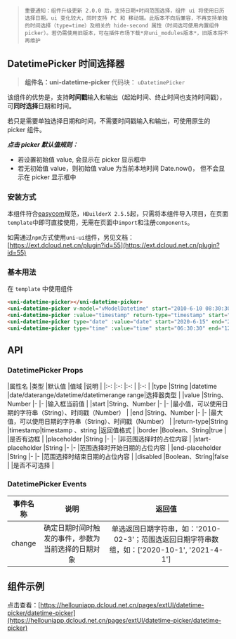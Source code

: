 
> `重要通知：组件升级更新 2.0.0 后，支持日期+时间范围选择，组件 ui 将使用日历选择日期，ui 变化较大，同时支持 PC 和 移动端。此版本不向后兼容，不再支持单独的时间选择（type=time）及相关的 hide-second 属性（时间选可使用内置组件 picker）。若仍需使用旧版本，可在插件市场下载*非uni_modules版本*，旧版本将不再维护`
## DatetimePicker 时间选择器
> **组件名：uni-datetime-picker**
> 代码块： `uDatetimePicker`


该组件的优势是，支持**时间戳**输入和输出（起始时间、终止时间也支持时间戳），可**同时选择**日期和时间。

若只是需要单独选择日期和时间，不需要时间戳输入和输出，可使用原生的 picker 组件。


___点击 picker 默认值规则：___

- 若设置初始值 value, 会显示在 picker 显示框中
- 若无初始值 value，则初始值 value 为当前本地时间 Date.now()， 但不会显示在 picker 显示框中


### 安装方式

本组件符合[easycom](https://uniapp.dcloud.io/collocation/pages?id=easycom)规范，`HBuilderX 2.5.5`起，只需将本组件导入项目，在页面`template`中即可直接使用，无需在页面中`import`和注册`components`。

如需通过`npm`方式使用`uni-ui`组件，另见文档：[https://ext.dcloud.net.cn/plugin?id=55](https://ext.dcloud.net.cn/plugin?id=55)

### 基本用法

在 ``template`` 中使用组件

```html
<uni-datetime-picker></uni-datetime-picker>
<uni-datetime-picker v-model="vModelDatetime" start="2010-6-10 08:30:30" end="2021-6-10 08:30:30"></uni-datetime-picker>
<uni-datetime-picker :value="timestamp" return-type="timestamp" start="1276129830000" end="1623285030000" @change="timestampChange"></uni-datetime-picker>
<uni-datetime-picker type="date" :value="date" start="2020-6-15" end="2025-6-15" @change="dateChange"></uni-datetime-picker>
<uni-datetime-picker type="time" :value="time" start="06:30:30" end="12:30:30" @change="timeChange"></uni-datetime-picker>
```

## API

### DatetimePicker Props

|属性名			|类型						|默认值		|值域									|说明																											|
|:-:				|:-:						|:-:			|											|:-:																											|
|type				|String					|datetime	|date/daterange/datetime/datetimerange
range|选择器类型																								|
|value			|String、Number	|-				|-										|输入框当前值																							|
|start			|String、Number	|-				|-										|最小值，可以使用日期的字符串（String）、时间戳（Number）	|
|end				|String、Number	|-				|-										|最大值，可以使用日期的字符串（String）、时间戳（Number）	|
|return-type|String					|timestamp|timestamp 、string		|返回值格式																								|
|border			|Boolean、String|true			|											|是否有边框																								|
|placeholder		|String			|-			|-																			|非范围选择时的占位内容			|
|start-placeholder	|String			|-			|-																			|范围选择时开始日期的占位内容	|
|end-placeholder	|String			|-			|-																			|范围选择时结束日期的占位内容	|
|disabled		|Boolean、String|false		|											|是否不可选择																							|




### DatetimePicker Events

|事件名称	|说明												|返回值	|
|:-:		|:-:												|:-:	|
|change		|确定日期时间时触发的事件，参数为当前选择的日期对象	|	单选返回日期字符串，如：'2010-02-3'；范围选返回日期字符串数组，如：['2020-10-1',  '2021-4-1']	|

## 组件示例

点击查看：[https://hellouniapp.dcloud.net.cn/pages/extUI/datetime-picker/datetime-picker](https://hellouniapp.dcloud.net.cn/pages/extUI/datetime-picker/datetime-picker)